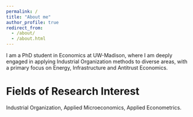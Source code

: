 ```yaml
---
permalink: /
title: "About me"
author_profile: true
redirect_from: 
  - /about/
  - /about.html
---
```


I am a PhD student in Economics at UW-Madison, where I am deeply engaged in applying Industrial Organization methods to diverse areas, with a primary focus on Energy, Infrastructure and Antitrust Economics. 

# Fields of Research Interest

Industrial Organization, Applied Microeconomics, Applied Econometrics.

